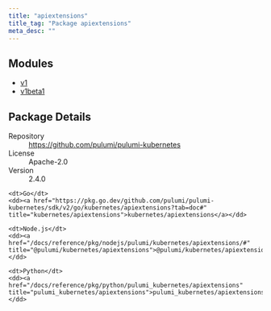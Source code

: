 ```yaml
---
title: "apiextensions"
title_tag: "Package apiextensions"
meta_desc: ""
---
```


<!-- WARNING: this file was generated by Pulumi Docs Generator. -->
<!-- Do not edit by hand unless you're certain you know what you are doing! -->



<h2 id="modules">Modules</h2>
<ul class="api">
    <li><a href="v1/" title="v1"><span class="symbol module"></span>v1</a></li>
    <li><a href="v1beta1/" title="v1beta1"><span class="symbol module"></span>v1beta1</a></li>
</ul>

<h2 id="package-details">Package Details</h2>
<dl class="package-details">
	<dt>Repository</dt>
	<dd><a href="https://github.com/pulumi/pulumi-kubernetes">https://github.com/pulumi/pulumi-kubernetes</a></dd>
	<dt>License</dt>
	<dd>Apache-2.0</dd>
	<dt>Version</dt>
	<dd>2.4.0</dd>
</dl>



<dl class="tabular">

    <dt>Go</dt>
    <dd><a href="https://pkg.go.dev/github.com/pulumi/pulumi-kubernetes/sdk/v2/go/kubernetes/apiextensions?tab=doc#" title="kubernetes/apiextensions">kubernetes/apiextensions</a></dd>

    <dt>Node.js</dt>
    <dd><a href="/docs/reference/pkg/nodejs/pulumi/kubernetes/apiextensions/#" title="@pulumi/kubernetes/apiextensions">@pulumi/kubernetes/apiextensions</a></dd>

    <dt>Python</dt>
    <dd><a href="/docs/reference/pkg/python/pulumi_kubernetes/apiextensions" title="pulumi_kubernetes/apiextensions">pulumi_kubernetes/apiextensions</a></dd>

</dl>

